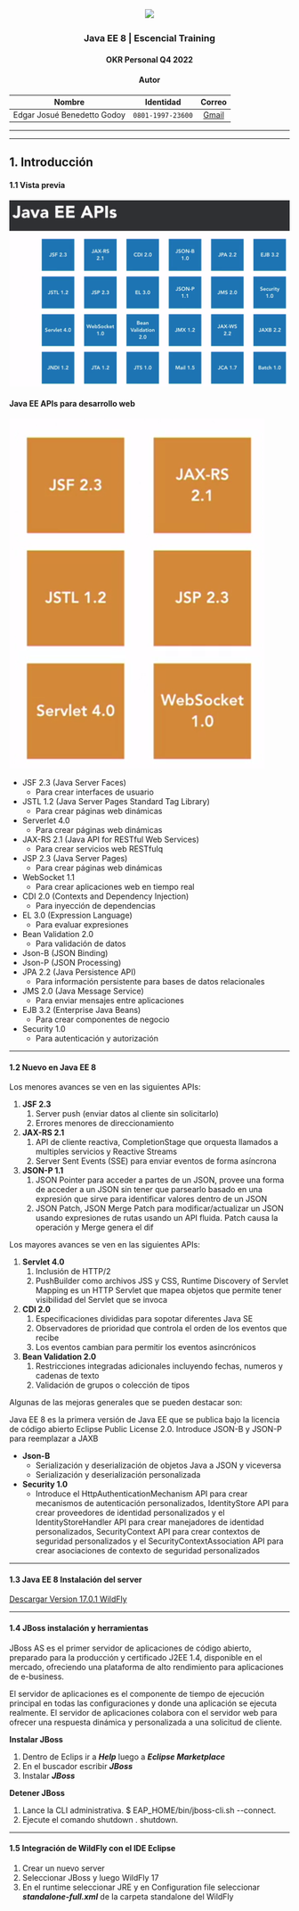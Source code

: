 <div align="center">
    <img src="https://avatars.githubusercontent.com/u/23086798?s=200&v=4" width=200px"> </img> 
    
<!-- Encabezado -->
### Java EE 8 | Escencial Training
#### OKR Personal Q4 2022
#### Autor 


| Nombre | Identidad | Correo |
|:-------------:| :-----:|:-----:|
| Edgar Josué Benedetto Godoy | `0801-1997-23600` | [Gmail](mailto:edgar.benedetto@baccredomatic.hn) |

</div>


_____
_____

## 1. Introducción
#### 1.1 Vista previa
![Java EE APIs](../Img/1.1_JavaEE_APIs.png)

#### Java EE APIs para desarrollo web

![Java EE APIs para desarrollo web](../Img/1.1_JavaEE_APIs_Web_Dev.png)

* JSF 2.3 (Java Server Faces)
  * Para crear interfaces de usuario
* JSTL 1.2 (Java Server Pages Standard Tag Library)
  * Para crear páginas web dinámicas
* Serverlet 4.0
  * Para crear páginas web dinámicas
* JAX-RS 2.1 (Java API for RESTful Web Services)
  * Para crear servicios web RESTfulq
* JSP 2.3 (Java Server Pages)
  * Para crear páginas web dinámicas
* WebSocket 1.1
  * Para crear aplicaciones web en tiempo real
* CDI 2.0 (Contexts and Dependency Injection)
  * Para inyección de dependencias
* EL 3.0 (Expression Language)
  * Para evaluar expresiones
* Bean Validation 2.0
  * Para validación de datos
* Json-B (JSON Binding)
* Json-P (JSON Processing)
* JPA 2.2 (Java Persistence API)
  * Para información persistente para bases de datos relacionales
* JMS 2.0 (Java Message Service)
  * Para enviar mensajes entre aplicaciones
* EJB 3.2 (Enterprise Java Beans)
  * Para crear componentes de negocio
* Security 1.0
  * Para autenticación y autorización
______

#### 1.2 Nuevo en Java EE 8
Los menores avances se ven en las siguientes APIs:
1. **JSF 2.3**
   1. Server push (enviar datos al cliente sin solicitarlo)
   2. Errores menores de direccionamiento
2. **JAX-RS 2.1**
   1. API de cliente reactiva, CompletionStage que orquesta llamados a multiples servicios y Reactive Streams
   2. Server Sent Events (SSE) para enviar eventos de forma asíncrona
3. **JSON-P 1.1**
   1. JSON Pointer para acceder a partes de un JSON, provee una forma de acceder a un JSON sin tener que parsearlo basado en una expresión que sirve para identificar valores dentro de un JSON
   2. JSON Patch, JSON Merge Patch para modificar/actualizar un JSON usando expresiones de rutas usando un API fluida. Patch causa la operación y Merge genera el dif

Los mayores avances se ven en las siguientes APIs:
1. **Servlet 4.0**
   1. Inclusión de HTTP/2
   2. PushBuilder como archivos JSS y CSS, Runtime Discovery of Servlet Mapping es un HTTP Servlet que mapea objetos que permite tener visibilidad del Servlet que se invoca
2. **CDI 2.0**
   1. Especificaciones divididas para sopotar diferentes Java SE
   2. Observadores de prioridad que controla el orden de los eventos que recibe
   3. Los eventos cambian para permitir los eventos asincrónicos
3. **Bean Validation 2.0**
   1. Restricciones integradas adicionales incluyendo fechas, numeros y cadenas de texto
   2. Validación de grupos o colección de tipos

Algunas de las mejoras generales que se pueden destacar son:

Java EE 8 es la primera versión de Java EE que se publica bajo la licencia de código abierto Eclipse Public License 2.0. Introduce JSON-B y JSON-P para reemplazar a JAXB
* **Json-B**
  * Serialización y deserialización de objetos Java a JSON y viceversa
  * Serialización y deserialización personalizada
* **Security 1.0**
  * Introduce el HttpAuthenticationMechanism API para crear mecanismos de autenticación personalizados, IdentityStore API para crear proveedores de identidad personalizados y el IdentityStoreHandler API para crear manejadores de identidad personalizados, SecurityContext API para crear contextos de seguridad personalizados y el SecurityContextAssociation API para crear asociaciones de contexto de seguridad personalizados
______

#### 1.3 Java EE 8 Instalación del server

[Descargar Version 17.0.1 WildFly](https://www.wildfly.org/downloads/)

______

#### 1.4 JBoss instalación y herramientas
JBoss AS es el primer servidor de aplicaciones de código abierto, preparado para la producción y certificado J2EE 1.4, disponible en el mercado, ofreciendo una plataforma de alto rendimiento para aplicaciones de e-business.

El servidor de aplicaciones es el componente de tiempo de ejecución principal en todas las configuraciones y donde una aplicación se ejecuta realmente. El servidor de aplicaciones colabora con el servidor web para ofrecer una respuesta dinámica y personalizada a una solicitud de cliente.

**Instalar JBoss**
1. Dentro de Eclips ir a ***Help*** luego a ***Eclipse Marketplace***
2. En el buscador escribir ***JBoss***
3. Instalar ***JBoss***

**Detener JBoss**
1. Lance la CLI administrativa. $ EAP_HOME/bin/jboss-cli.sh --connect.
2. Ejecute el comando shutdown . shutdown.
______

#### 1.5 Integración de WildFly con el IDE Eclipse
1. Crear un nuevo server
2. Seleccionar JBoss y luego WildFly 17
3. En el runtime seleccionar JRE y en Configuration file seleccionar ***standalone-full.xml*** de la carpeta standalone del WildFly